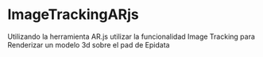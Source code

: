 # ImageTrackingARjs
Utilizando la herramienta AR.js utilizar la funcionalidad Image Tracking para Renderizar un modelo 3d sobre el pad de Epidata
